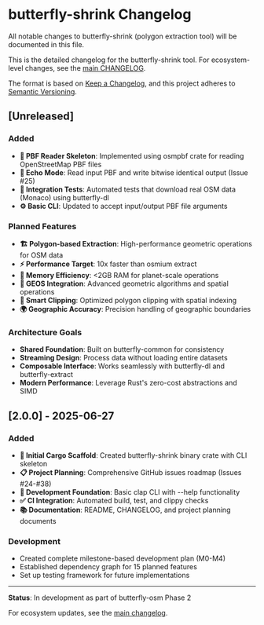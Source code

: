 # butterfly-shrink Changelog

All notable changes to butterfly-shrink (polygon extraction tool) will be documented in this file.

This is the detailed changelog for the butterfly-shrink tool. For ecosystem-level changes, see the [main CHANGELOG](../../CHANGELOG.md).

The format is based on [Keep a Changelog](https://keepachangelog.com/en/1.0.0/),
and this project adheres to [Semantic Versioning](https://semver.org/spec/v2.0.0.html).

## [Unreleased]

### Added
- **📖 PBF Reader Skeleton**: Implemented using osmpbf crate for reading OpenStreetMap PBF files
- **🔄 Echo Mode**: Read input PBF and write bitwise identical output (Issue #25)
- **🧪 Integration Tests**: Automated tests that download real OSM data (Monaco) using butterfly-dl
- **⚙️ Basic CLI**: Updated to accept input/output PBF file arguments

### Planned Features
- **🏗️ Polygon-based Extraction**: High-performance geometric operations for OSM data
- **⚡ Performance Target**: 10x faster than osmium extract
- **🧠 Memory Efficiency**: <2GB RAM for planet-scale operations
- **🔧 GEOS Integration**: Advanced geometric algorithms and spatial operations
- **📐 Smart Clipping**: Optimized polygon clipping with spatial indexing
- **🌍 Geographic Accuracy**: Precision handling of geographic boundaries

### Architecture Goals
- **Shared Foundation**: Built on butterfly-common for consistency
- **Streaming Design**: Process data without loading entire datasets
- **Composable Interface**: Works seamlessly with butterfly-dl and butterfly-extract
- **Modern Performance**: Leverage Rust's zero-cost abstractions and SIMD

## [2.0.0] - 2025-06-27

### Added
- **🚀 Initial Cargo Scaffold**: Created butterfly-shrink binary crate with CLI skeleton
- **📋 Project Planning**: Comprehensive GitHub issues roadmap (Issues #24-#38)
- **🔧 Development Foundation**: Basic clap CLI with --help functionality
- **✅ CI Integration**: Automated build, test, and clippy checks
- **📚 Documentation**: README, CHANGELOG, and project planning documents

### Development
- Created complete milestone-based development plan (M0-M4)
- Established dependency graph for 15 planned features
- Set up testing framework for future implementations

---

**Status**: In development as part of butterfly-osm Phase 2

For ecosystem updates, see the [main changelog](../../CHANGELOG.md).